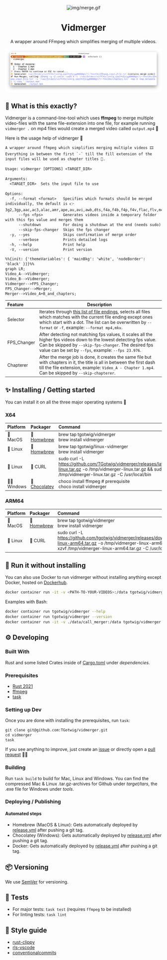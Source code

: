 <!-- https://github.com/elsewhencode/project-guidelines/blob/master/README.sample.md -->

<p align="center"><a><img src="img/merge.gif" alt="img/merge.gif"/></a></p>

<h1 align="center">Vidmerger</h1>
<p align="center">A wrapper around FFmpeg which simplifies merging of multiple videos.</p>

![demo.png](img/demo.png)

## 🙉 What is this exactly?

Vidmerger is a command-line-tool which uses **ffmpeg** to merge multiple video-files with the same file-extension into one file, for example running `vidmerger .` on mp4 files would create a merged video called `output.mp4` 🐣

Here is the usage help of vidmerger 🤗

```shell
A wrapper around ffmpeg which simplifies merging multiple videos 🎞  Everything in between the first `-` till the fill extension of the input files will be used as chapter titles 📖.

Usage: vidmerger [OPTIONS] <TARGET_DIR>

Arguments:
  <TARGET_DIR>  Sets the input file to use

Options:
  -f, --format <format>   Specifies which formats should be merged individually, the default is 👉 3g2,3gp,aac,ac3,alac,amr,ape,au,avi,awb,dts,f4a,f4b,f4p,f4v,flac,flv,m4a,m4b,m4p,m4r,m4v,mkv,mov,mp2,mp3,mp4,mpeg,mpg,oga,ogg,ogm,ogv,ogx,opus,pcm,spx,wav,webm,wma,wmv
      --fps <fps>         Generates videos inside a temporary folder with this fps value and merges them
      --shutdown          For doing a shutdown at the end (needs sudo)
      --skip-fps-changer  Skips the fps changer
  -y, --yes               Skips confirmation of merge order
      --verbose           Prints detailed logs
  -h, --help              Print help
  -V, --version           Print version
```


```mermaid
%%{init: {'themeVariables': { 'mainBkg': 'white', 'nodeBorder': 'black' }}}%%
graph LR;
Video_A-->Vidmerger;
Video_B-->Vidmerger;
Vidmerger-->FPS_Changer;
FPS_Changer-->Merger;
Merger-->Video_A+B_and_chapters;
```

| Feature     | Description                                                                                                                                                                                                                                     |
| :---------- | ----------------------------------------------------------------------------------------------------------------------------------------------------------------------------------------------------------------------------------------------- |
| Selector    | Iterates through [this list of file endings](src/main.rs#L34), selects all files which matches with the current file ending except ones which start with a dot. The list can be overwritten by `--format` or `-f`, example: `--format mp4,mkv`. |
| FPS_Changer | After detecting not matching fps values, it scales all the higher fps videos down to the lowest detecting fps value. Can be skipped by `--skip-fps-changer`. The desired fps value can be set by `--fps`, example: `--fps 23.976`.              |
| Chapterer   | After the merge job is done, it creates the same file but with chapters in it, the title is all in between the first dash till the file extension, example: `Video_A - Chapter 1.mp4`. Can be skipped by `--skip-chapterer`.                    |

## ✨ Installing / Getting started

You can install it on all the three major operating systems 🤗

### X64

| Platform  | Packager                                                                                   | Command                                                                                                                                                                                          |
| :-------- | :----------------------------------------------------------------------------------------- | :----------------------------------------------------------------------------------------------------------------------------------------------------------------------------------------------- |
| 🍎 MacOS   | 🍺 [Homwbrew](https://github.com/TGotwig/homebrew-vidmerger/blob/master/vidmerger.rb)       | brew tap tgotwig/vidmerger<br>brew install vidmerger                                                                                                                                             |
| 🐧 Linux   | 🍺 [Homwbrew](https://github.com/TGotwig/homebrew-linux-vidmerger/blob/master/vidmerger.rb) | brew tap tgotwig/linux-vidmerger<br>brew install vidmerger                                                                                                                                       |
| 🐧 Linux   | 🍺 CURL                                                                                     | sudo curl -L https://github.com/TGotwig/vidmerger/releases/latest/download/vidmerger-linux.tar.gz -o /tmp/vidmerger-linux.tar.gz && sudo tar -xzvf /tmp/vidmerger-linux.tar.gz -C /usr/local/bin |
| 🏳️‍🌈 Windows | 🍫 [Chocolatey](https://community.chocolatey.org/packages/vidmerger)                        | choco install ffmpeg # prerequisite<br>choco install vidmerger                                                                                                                                   |

### ARM64

| Platform | Packager                                                                             | Command                                                                                                                                                                                                           |
| :------- | :----------------------------------------------------------------------------------- | :---------------------------------------------------------------------------------------------------------------------------------------------------------------------------------------------------------------- |
| 🍎 MacOS  | 🍺 [Homwbrew](https://github.com/TGotwig/homebrew-vidmerger/blob/master/vidmerger.rb) | brew tap tgotwig/vidmerger<br>brew install vidmerger                                                                                                                                                              |
| 🐧 Linux  | 🍺 CURL                                                                               | sudo curl -L https://github.com/tgotwig/vidmerger/releases/download/0.4.0/vidmerger-linux-arm64.tar.gz -o /tmp/vidmerger-linux-arm64.tar.gz && sudo tar -xzvf /tmp/vidmerger-linux-arm64.tar.gz -C /usr/local/bin |

## 🐳 Run it without installing

You can also use Docker to run vidmerger without installing anything except Docker, hosted on [Dockerhub](https://hub.docker.com/r/tgotwig/vidmerger).

```bash
docker container run -it -v <PATH-TO-YOUR-VIDEOS>:/data tgotwig/vidmerger
```

Examples with Bash:

```bash
docker container run tgotwig/vidmerger --help
docker container run tgotwig/vidmerger --version
docker container run -it -v ./data/call_merger:/data tgotwig/vidmerger
```

## ⚙️ Developing

### Built With

Rust and some listed Crates inside of [Cargo.toml](Cargo.toml) under _dependencies_.

### Prerequisites

- [Rust 2021](https://www.rust-lang.org/tools/install)
- [ffmpeg](https://ffmpeg.org/download.html)
- [task](https://taskfile.dev/#/installation)

### Setting up Dev

Once you are done with installing the prerequisites, run `task`:

```shell
git clone git@github.com:TGotwig/vidmerger.git
cd vidmerger
task
```

If you see anything to improve, just create an [issue](https://github.com/tgotwig/vidmerger/issues) or directly open a [pull request](https://github.com/tgotwig/vidmerger/pulls) 🤗✨

### Building

Run `task build` to build for Mac, Linux and Windows. You can find the compressed Mac & Linux .tar.gz-archives for Github under _target/tars_, the .exe file for Windows under _tools_.

### Deploying / Publishing

#### Automated steps

- Homebrew (MacOS & Linux): Gets automatically deployed by [release.yml](https://github.com/TGotwig/vidmerger/blob/master/.github/workflows/release.yml) after pushing a git tag.
- Chocolatey (Windows): Gets automatically deployed by [release.yml](https://github.com/TGotwig/vidmerger/blob/master/.github/workflows/release.yml) after pushing a git tag.
- Docker: Gets automatically deployed by [release.yml](https://github.com/TGotwig/vidmerger/blob/master/.github/workflows/release.yml) after pushing a git tag.

## 📦 Versioning

We use [SemVer](http://semver.org/) for versioning.

## 🧪 Tests

- For major tests: `task test` (requires `ffmpeg` to be installed)
- For linting tests: `task lint`

## 🌟 Style guide

- [rust-clippy](rust-clippy)
- [rls-vscode](https://github.com/rust-lang/rls-vscode)
- [conventionalcommits](https://www.conventionalcommits.org/en/v1.0.0)
